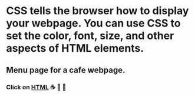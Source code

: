   # CSS tells the browser how to display your webpage. You can use CSS to set the color, font, size, and other aspects of HTML elements.
  
  ## Menu page for a cafe webpage.
  
  
  ### Click on [HTML](https://ddsdavid.github.io/HTML-learn-basic-css-by-building-a-cafe-menu/) ☕ 🥐 🥐
  


